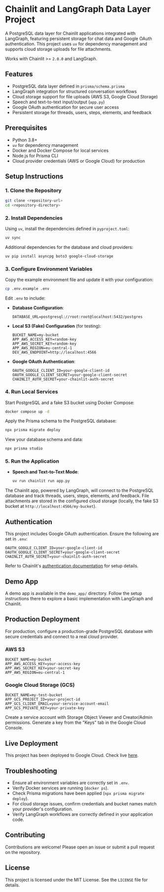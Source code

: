 # Chainlit and LangGraph Data Layer Project

A PostgreSQL data layer for Chainlit applications integrated with LangGraph, featuring persistent storage for chat data and Google OAuth authentication. This project uses `uv` for dependency management and supports cloud storage uploads for file attachments.

Works with Chainlit >= `2.0.0` and LangGraph.

## Features

- PostgreSQL data layer defined in `prisma/schema.prisma`
- LangGraph integration for structured conversation workflows
- Cloud storage support for file uploads (AWS S3, Google Cloud Storage)
- Speech and text-to-text input/output (`app.py`)
- Google OAuth authentication for secure user access
- Persistent storage for threads, users, steps, elements, and feedback

## Prerequisites

- Python 3.8+
- `uv` for dependency management
- Docker and Docker Compose for local services
- Node.js for Prisma CLI
- Cloud provider credentials (AWS or Google Cloud) for production

## Setup Instructions

### 1. Clone the Repository

```bash
git clone <repository-url>
cd <repository-directory>
```

### 2. Install Dependencies

Using `uv`, install the dependencies defined in `pyproject.toml`:

```bash
uv sync
```

Additional dependencies for the database and cloud providers:

```bash
uv pip install asyncpg boto3 google-cloud-storage
```

### 3. Configure Environment Variables

Copy the example environment file and update it with your configuration:

```bash
cp .env.example .env
```

Edit `.env` to include:

- **Database Configuration**:
  ```env
  DATABASE_URL=postgresql://root:root@localhost:5432/postgres
  ```

- **Local S3 (Fake) Configuration** (for testing):
  ```env
  BUCKET_NAME=my-bucket
  APP_AWS_ACCESS_KEY=random-key
  APP_AWS_SECRET_KEY=random-key
  APP_AWS_REGION=eu-central-1
  DEV_AWS_ENDPOINT=http://localhost:4566
  ```

- **Google OAuth Authentication**:
  ```env
  OAUTH_GOOGLE_CLIENT_ID=your-google-client-id
  OAUTH_GOOGLE_CLIENT_SECRET=your-google-client-secret
  CHAINLIT_AUTH_SECRET=your-chainlit-auth-secret
  ```

### 4. Run Local Services

Start PostgreSQL and a fake S3 bucket using Docker Compose:

```bash
docker compose up -d
```

Apply the Prisma schema to the PostgreSQL database:

```bash
npx prisma migrate deploy
```

View your database schema and data:

```bash
npx prisma studio
```

### 5. Run the Application

- **Speech and Text-to-Text Mode**:
  ```bash
  uv run chainlit run app.py
  ```

The Chainlit app, powered by LangGraph, will connect to the PostgreSQL database and track threads, users, steps, elements, and feedback. File attachments are stored in the configured cloud storage (locally, the fake S3 bucket at `http://localhost:4566/my-bucket`).

## Authentication

This project includes Google OAuth authentication. Ensure the following are set in `.env`:

```env
OAUTH_GOOGLE_CLIENT_ID=your-google-client-id
OAUTH_GOOGLE_CLIENT_SECRET=your-google-client-secret
CHAINLIT_AUTH_SECRET=your-chainlit-auth-secret
```

Refer to Chainlit's [authentication documentation](https://docs.chainlit.io/authentication/overview) for setup details.

## Demo App

A demo app is available in the `demo_app/` directory. Follow the setup instructions there to explore a basic implementation with LangGraph and Chainlit.

## Production Deployment

For production, configure a production-grade PostgreSQL database with secure credentials and connect to a real cloud provider.

### AWS S3

```env
BUCKET_NAME=my-bucket
APP_AWS_ACCESS_KEY=your-access-key
APP_AWS_SECRET_KEY=your-secret-key
APP_AWS_REGION=eu-central-1
```

### Google Cloud Storage (GCS)

```env
BUCKET_NAME=my-test-bucket
APP_GCS_PROJECT_ID=your-project-id
APP_GCS_CLIENT_EMAIL=your-service-account-email
APP_GCS_PRIVATE_KEY=your-private-key
```

Create a service account with Storage Object Viewer and Creator/Admin permissions. Generate a key from the "Keys" tab in the Google Cloud Console.

## Live Deployment

This project has been deployed to Google Cloud. Check live [here](<your-deployment-url>).

## Troubleshooting

- Ensure all environment variables are correctly set in `.env`.
- Verify Docker services are running (`docker ps`).
- Check Prisma migrations have been applied (`npx prisma migrate deploy`).
- For cloud storage issues, confirm credentials and bucket names match your provider's configuration.
- Verify LangGraph workflows are correctly defined in your application code.

## Contributing

Contributions are welcome! Please open an issue or submit a pull request on the repository.

## License

This project is licensed under the MIT License. See the `LICENSE` file for details.